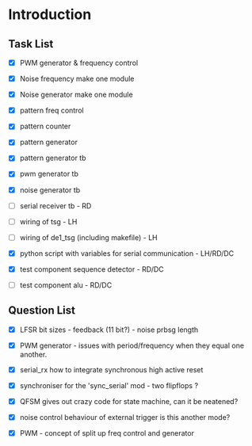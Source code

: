 # Introduction


## Task List 

- [x] PWM generator & frequency control
- [x] Noise frequency make one module
- [x] Noise generator make one module
- [x] pattern freq control
- [x] pattern counter
- [x] pattern generator
- [x] pattern generator tb
- [x] pwm generator tb
- [x] noise generator tb
- [ ] serial receiver tb - RD
- [ ] wiring of tsg - LH
- [ ] wiring of de1_tsg (including makefile) - LH
- [x] python script with variables for serial communication - LH/RD/DC
- [x] test component sequence detector - RD/DC
- [ ] test component alu - RD/DC





## Question List 


- [x] LFSR bit sizes - feedback (11 bit?) - noise prbsg length
- [x] PWM generator - issues with period/frequency when they equal one another.
- [x] serial_rx how to integrate synchronous high active reset
- [x] synchroniser for the 'sync_serial' mod - two flipflops ?
- [x] QFSM gives out crazy code for state machine, can it be neatened?
- [x] noise control behaviour of external trigger is this another mode?
- [x] PWM - concept of split up freq control and generator



